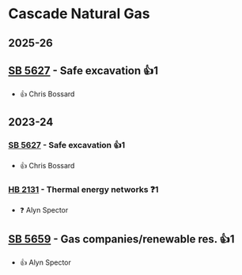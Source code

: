 # Cascade Natural Gas
## 2025-26

## [SB 5627](/bill/2025-26/sb/5627/) - Safe excavation 👍1  
* 👍 Chris Bossard

## 2023-24

### [SB 5627](/bill/2023-24/sb/5627/) - Safe excavation 👍1  
* 👍 Chris Bossard

### [HB 2131](/bill/2023-24/hb/2131/) - Thermal energy networks   ❓1
* ❓ Alyn Spector

## [SB 5659](/bill/2023-24/sb/5659/) - Gas companies/renewable res. 👍1  
* 👍 Alyn Spector
